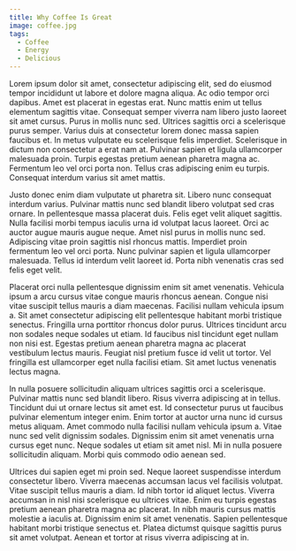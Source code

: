 ```yaml
---
title: Why Coffee Is Great
image: coffee.jpg
tags:
  - Coffee
  - Energy
  - Delicious
---
```


Lorem ipsum dolor sit amet, consectetur adipiscing elit, sed do eiusmod tempor incididunt ut labore et dolore magna aliqua. Ac odio tempor orci dapibus. Amet est placerat in egestas erat. Nunc mattis enim ut tellus elementum sagittis vitae. Consequat semper viverra nam libero justo laoreet sit amet cursus. Purus in mollis nunc sed. Ultrices sagittis orci a scelerisque purus semper. Varius duis at consectetur lorem donec massa sapien faucibus et. In metus vulputate eu scelerisque felis imperdiet. Scelerisque in dictum non consectetur a erat nam at. Pulvinar sapien et ligula ullamcorper malesuada proin. Turpis egestas pretium aenean pharetra magna ac. Fermentum leo vel orci porta non. Tellus cras adipiscing enim eu turpis. Consequat interdum varius sit amet mattis.

Justo donec enim diam vulputate ut pharetra sit. Libero nunc consequat interdum varius. Pulvinar mattis nunc sed blandit libero volutpat sed cras ornare. In pellentesque massa placerat duis. Felis eget velit aliquet sagittis. Nulla facilisi morbi tempus iaculis urna id volutpat lacus laoreet. Orci ac auctor augue mauris augue neque. Amet nisl purus in mollis nunc sed. Adipiscing vitae proin sagittis nisl rhoncus mattis. Imperdiet proin fermentum leo vel orci porta. Nunc pulvinar sapien et ligula ullamcorper malesuada. Tellus id interdum velit laoreet id. Porta nibh venenatis cras sed felis eget velit.

Placerat orci nulla pellentesque dignissim enim sit amet venenatis. Vehicula ipsum a arcu cursus vitae congue mauris rhoncus aenean. Congue nisi vitae suscipit tellus mauris a diam maecenas. Facilisi nullam vehicula ipsum a. Sit amet consectetur adipiscing elit pellentesque habitant morbi tristique senectus. Fringilla urna porttitor rhoncus dolor purus. Ultrices tincidunt arcu non sodales neque sodales ut etiam. Id faucibus nisl tincidunt eget nullam non nisi est. Egestas pretium aenean pharetra magna ac placerat vestibulum lectus mauris. Feugiat nisl pretium fusce id velit ut tortor. Vel fringilla est ullamcorper eget nulla facilisi etiam. Sit amet luctus venenatis lectus magna.

In nulla posuere sollicitudin aliquam ultrices sagittis orci a scelerisque. Pulvinar mattis nunc sed blandit libero. Risus viverra adipiscing at in tellus. Tincidunt dui ut ornare lectus sit amet est. Id consectetur purus ut faucibus pulvinar elementum integer enim. Enim tortor at auctor urna nunc id cursus metus aliquam. Amet commodo nulla facilisi nullam vehicula ipsum a. Vitae nunc sed velit dignissim sodales. Dignissim enim sit amet venenatis urna cursus eget nunc. Neque sodales ut etiam sit amet nisl. Mi in nulla posuere sollicitudin aliquam. Morbi quis commodo odio aenean sed.

Ultrices dui sapien eget mi proin sed. Neque laoreet suspendisse interdum consectetur libero. Viverra maecenas accumsan lacus vel facilisis volutpat. Vitae suscipit tellus mauris a diam. Id nibh tortor id aliquet lectus. Viverra accumsan in nisl nisi scelerisque eu ultrices vitae. Enim eu turpis egestas pretium aenean pharetra magna ac placerat. In nibh mauris cursus mattis molestie a iaculis at. Dignissim enim sit amet venenatis. Sapien pellentesque habitant morbi tristique senectus et. Platea dictumst quisque sagittis purus sit amet volutpat. Aenean et tortor at risus viverra adipiscing at in.
